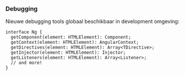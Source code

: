 ### Debugging

Nieuwe debugging tools globaal beschikbaar in development omgeving:
```TS
interface Ng {
  getComponent(element: HTMLElement): Component;
  getContext(element: HTMLElement): AngularContext;
  getDirectives(element: HTMLElement): Array<TDirective>;
  getInjector(element: HTMLElement): Injector;
  getListeners(element: HTMLElement): Array<Listener>;
  // and more!
}
```